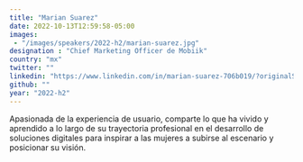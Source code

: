 ```yaml
---
title: "Marian Suarez"
date: 2022-10-13T12:59:58-05:00
images: 
 - "/images/speakers/2022-h2/marian-suarez.jpg"
designation : "Chief Marketing Officer de Mobiik"
country: "mx"
twitter: ""
linkedin: "https://www.linkedin.com/in/marian-suarez-706b019/?originalSubdomain=mx"
github: ""
year: "2022-h2"
---
```


Apasionada de la experiencia de usuario, comparte lo que ha vivido y aprendido a lo largo de su trayectoria profesional en el desarrollo de soluciones digitales para inspirar a las mujeres a subirse al escenario y posicionar su visión.
